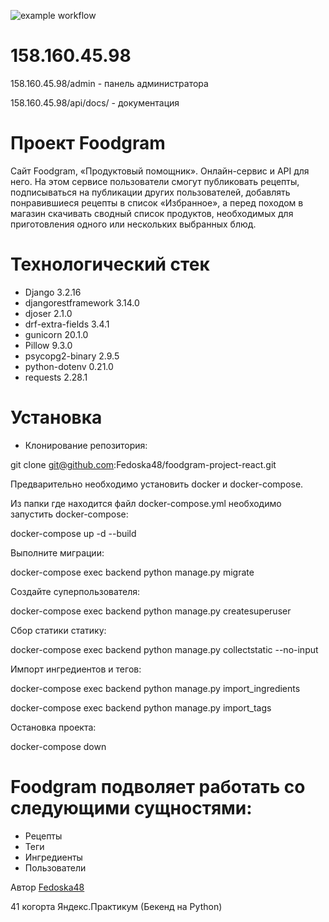 ![example workflow](https://github.com/Fedoska48/foodgram-project-react/actions/workflows/foodgram_workflow.yml/badge.svg)

# 158.160.45.98
158.160.45.98/admin - панель администратора

158.160.45.98/api/docs/ - документация

# Проект Foodgram
Сайт Foodgram, «Продуктовый помощник». Онлайн-сервис и API для него. На этом сервисе пользователи смогут публиковать рецепты, подписываться на публикации других пользователей, добавлять понравившиеся рецепты в список «Избранное», а перед походом в магазин скачивать сводный список продуктов, необходимых для приготовления одного или нескольких выбранных блюд.

# Технологический стек

* Django 3.2.16
* djangorestframework 3.14.0
* djoser 2.1.0
* drf-extra-fields 3.4.1
* gunicorn 20.1.0
* Pillow 9.3.0
* psycopg2-binary 2.9.5
* python-dotenv 0.21.0
* requests 2.28.1

# Установка
* Клонирование репозитория:

git clone git@github.com:Fedoska48/foodgram-project-react.git

Предварительно необходимо установить docker и docker-compose.

Из папки где находится файл docker-compose.yml необходимо запустить docker-compose:

docker-compose up -d --build

Выполните миграции:

docker-compose exec backend python manage.py migrate

Создайте суперпользователя:

docker-compose exec backend python manage.py createsuperuser

Сбор статики статику:

docker-compose exec backend python manage.py collectstatic --no-input

Импорт ингредиентов и тегов:

docker-compose exec backend python manage.py import_ingredients

docker-compose exec backend python manage.py import_tags

Остановка проекта:

docker-compose down

# Foodgram подволяет работать со следующими сущностями:

- Рецепты
- Теги
- Ингредиенты
- Пользователи

Автор [Fedoska48](https://github.com/Fedoska48)

41 когорта Яндекс.Практикум (Бекенд на Python)
